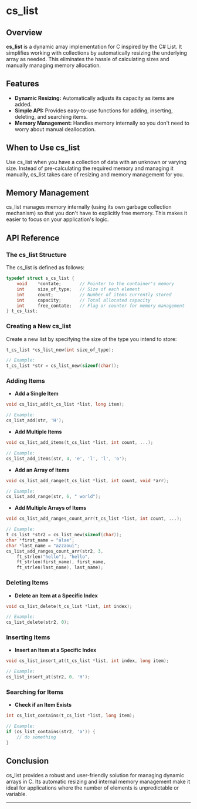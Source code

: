 # cs_list

## Overview

**cs_list** is a dynamic array implementation for C inspired by the C# List. It simplifies working with collections by automatically resizing the underlying array as needed. This eliminates the hassle of calculating sizes and manually managing memory allocation.

## Features

- **Dynamic Resizing:** Automatically adjusts its capacity as items are added.
- **Simple API:** Provides easy-to-use functions for adding, inserting, deleting, and searching items.
- **Memory Management:** Handles memory internally so you don't need to worry about manual deallocation.

## When to Use cs_list

Use cs_list when you have a collection of data with an unknown or varying size. Instead of pre-calculating the required memory and managing it manually, cs_list takes care of resizing and memory management for you.

## Memory Management

cs_list manages memory internally (using its own garbage collection mechanism) so that you don't have to explicitly free memory. This makes it easier to focus on your application's logic.

## API Reference

### The cs_list Structure

The cs_list is defined as follows:

```c
typedef struct s_cs_list {
    void    *contate;       // Pointer to the container's memory
    int     size_of_type;   // Size of each element
    int     count;          // Number of items currently stored
    int     capacity;       // Total allocated capacity
    int     free_contate;   // Flag or counter for memory management
} t_cs_list;
```

### Creating a New cs_list

Create a new list by specifying the size of the type you intend to store:

```c
t_cs_list *cs_list_new(int size_of_type);

// Example:
t_cs_list *str = cs_list_new(sizeof(char));
```

### Adding Items

- **Add a Single Item**

```c
void cs_list_add(t_cs_list *list, long item);

// Example:
cs_list_add(str, 'H');
```

- **Add Multiple Items**

```c
void cs_list_add_items(t_cs_list *list, int count, ...);

// Example:
cs_list_add_items(str, 4, 'e', 'l', 'l', 'o');
```

- **Add an Array of Items**

```c
void cs_list_add_range(t_cs_list *list, int count, void *arr);

// Example:
cs_list_add_range(str, 6, " world");
```

- **Add Multiple Arrays of Items**

```c
void cs_list_add_ranges_count_arr(t_cs_list *list, int count, ...);

// Example:
t_cs_list *str2 = cs_list_new(sizeof(char));
char *first_name = "alae";
char *last_name = "azzaoui";
cs_list_add_ranges_count_arr(str2, 3, 
    ft_strlen("hello"), "hello", 
    ft_strlen(first_name), first_name, 
    ft_strlen(last_name), last_name);
```

### Deleting Items

- **Delete an Item at a Specific Index**

```c
void cs_list_delete(t_cs_list *list, int index);

// Example:
cs_list_delete(str2, 0);
```

### Inserting Items

- **Insert an Item at a Specific Index**

```c
void cs_list_insert_at(t_cs_list *list, int index, long item);

// Example:
cs_list_insert_at(str2, 0, 'H');
```

### Searching for Items

- **Check if an Item Exists**

```c
int cs_list_contains(t_cs_list *list, long item);

// Example:
if (cs_list_contains(str2, 'a')) {
    // do something
}
```

## Conclusion

cs_list provides a robust and user-friendly solution for managing dynamic arrays in C. Its automatic resizing and internal memory management make it ideal for applications where the number of elements is unpredictable or variable.

---